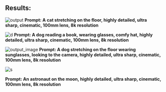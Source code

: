 ## Results:

![output](https://github.com/user-attachments/assets/83f8d84f-754c-49cb-ab33-73eaa66805d3)
**Prompt: A cat stretching on the floor, highly detailed, ultra sharp, cinematic, 100mm lens, 8k resolution**

![d](https://github.com/user-attachments/assets/90104a77-db5b-4031-b91d-d4d89b78b764)
**Prompt: A dog reading a book, wearing glasses, comfy hat, highly detailed, ultra sharp, cinematic, 100mm lens, 8k resolution**


![output_image](https://github.com/user-attachments/assets/24478566-b22e-41be-adcc-e77cd3d9dff9)
**Prompt: A dog stretching on the floor wearing sunglasses, looking to the camera, highly detailed, ultra sharp, cinematic, 100mm lens, 8k resolution**



![s](https://github.com/user-attachments/assets/26c059b3-7437-41ab-8307-3a7e4a3793f2)

**Prompt: An astronaut on the moon, highly detailed, ultra sharp, cinematic, 100mm lens, 8k resolution**
